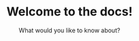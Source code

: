 ---
layout: page
title: Welcome to the docs!
subtitle: What would you like to know about?
callouts: callouts_documentation_landing
permalink: /docs/
---